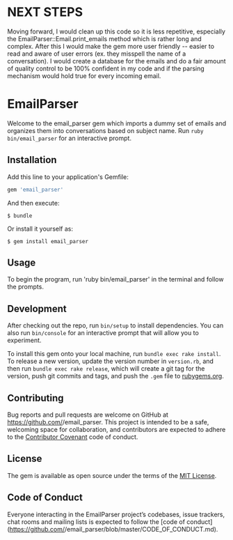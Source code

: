
# NEXT STEPS

Moving forward, I would clean up this code so it is less repetitive, especially the EmailParser::Email.print_emails method which is rather long and complex. After this I would make the gem more user friendly -- easier to read and aware of user errors (ex. they misspell the name of a conversation). I would create a database for the emails and do a fair amount of quality control to be 100% confident in my code and if the parsing mechanism would hold true for every incoming email. 

# EmailParser

Welcome to the email_parser gem which imports a dummy set of emails and organizes them into conversations based on subject name. Run `ruby bin/email_parser` for an interactive prompt.

## Installation

Add this line to your application's Gemfile:

```ruby
gem 'email_parser'
```

And then execute:

    $ bundle

Or install it yourself as:

    $ gem install email_parser

## Usage

To begin the program, run 'ruby bin/email_parser' in the terminal and follow the prompts.

## Development

After checking out the repo, run `bin/setup` to install dependencies. You can also run `bin/console` for an interactive prompt that will allow you to experiment.

To install this gem onto your local machine, run `bundle exec rake install`. To release a new version, update the version number in `version.rb`, and then run `bundle exec rake release`, which will create a git tag for the version, push git commits and tags, and push the `.gem` file to [rubygems.org](https://rubygems.org).

## Contributing

Bug reports and pull requests are welcome on GitHub at https://github.com/<github username>/email_parser. This project is intended to be a safe, welcoming space for collaboration, and contributors are expected to adhere to the [Contributor Covenant](http://contributor-covenant.org) code of conduct.

## License

The gem is available as open source under the terms of the [MIT License](https://opensource.org/licenses/MIT).

## Code of Conduct

Everyone interacting in the EmailParser project’s codebases, issue trackers, chat rooms and mailing lists is expected to follow the [code of conduct](https://github.com/<github username>/email_parser/blob/master/CODE_OF_CONDUCT.md).
